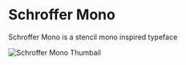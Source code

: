 # Schroffer Mono

Schroffer Mono is a stencil mono inspired typeface

![Schroffer Mono Thumbail](img/filecover.png)

